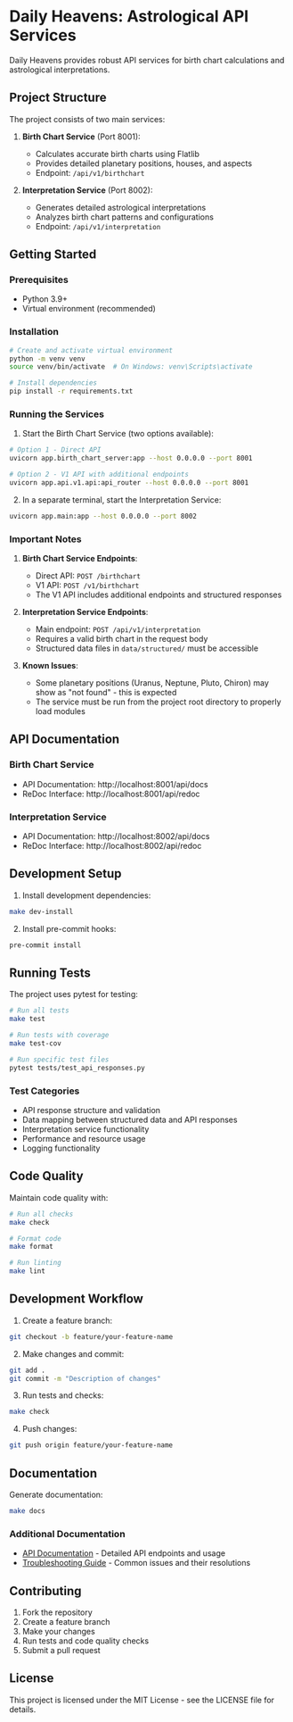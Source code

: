 # Daily Heavens: Astrological API Services

Daily Heavens provides robust API services for birth chart calculations and astrological interpretations.

## Project Structure

The project consists of two main services:

1. **Birth Chart Service** (Port 8001):
   - Calculates accurate birth charts using Flatlib
   - Provides detailed planetary positions, houses, and aspects
   - Endpoint: `/api/v1/birthchart`

2. **Interpretation Service** (Port 8002):
   - Generates detailed astrological interpretations
   - Analyzes birth chart patterns and configurations
   - Endpoint: `/api/v1/interpretation`

## Getting Started

### Prerequisites

- Python 3.9+
- Virtual environment (recommended)

### Installation

```bash
# Create and activate virtual environment
python -m venv venv
source venv/bin/activate  # On Windows: venv\Scripts\activate

# Install dependencies
pip install -r requirements.txt
```

### Running the Services

1. Start the Birth Chart Service (two options available):

```bash
# Option 1 - Direct API
uvicorn app.birth_chart_server:app --host 0.0.0.0 --port 8001

# Option 2 - V1 API with additional endpoints
uvicorn app.api.v1.api:api_router --host 0.0.0.0 --port 8001
```

2. In a separate terminal, start the Interpretation Service:
```bash
uvicorn app.main:app --host 0.0.0.0 --port 8002
```

### Important Notes

1. **Birth Chart Service Endpoints**:
   - Direct API: `POST /birthchart`
   - V1 API: `POST /v1/birthchart`
   - The V1 API includes additional endpoints and structured responses

2. **Interpretation Service Endpoints**:
   - Main endpoint: `POST /api/v1/interpretation`
   - Requires a valid birth chart in the request body
   - Structured data files in `data/structured/` must be accessible

3. **Known Issues**:
   - Some planetary positions (Uranus, Neptune, Pluto, Chiron) may show as "not found" - this is expected
   - The service must be run from the project root directory to properly load modules

## API Documentation

### Birth Chart Service
- API Documentation: http://localhost:8001/api/docs
- ReDoc Interface: http://localhost:8001/api/redoc

### Interpretation Service
- API Documentation: http://localhost:8002/api/docs
- ReDoc Interface: http://localhost:8002/api/redoc

## Development Setup

1. Install development dependencies:
```bash
make dev-install
```

2. Install pre-commit hooks:
```bash
pre-commit install
```

## Running Tests

The project uses pytest for testing:

```bash
# Run all tests
make test

# Run tests with coverage
make test-cov

# Run specific test files
pytest tests/test_api_responses.py
```

### Test Categories

- API response structure and validation
- Data mapping between structured data and API responses
- Interpretation service functionality
- Performance and resource usage
- Logging functionality

## Code Quality

Maintain code quality with:

```bash
# Run all checks
make check

# Format code
make format

# Run linting
make lint
```

## Development Workflow

1. Create a feature branch:
```bash
git checkout -b feature/your-feature-name
```

2. Make changes and commit:
```bash
git add .
git commit -m "Description of changes"
```

3. Run tests and checks:
```bash
make check
```

4. Push changes:
```bash
git push origin feature/your-feature-name
```

## Documentation

Generate documentation:
```bash
make docs
```

### Additional Documentation
- [API Documentation](docs/api.md) - Detailed API endpoints and usage
- [Troubleshooting Guide](docs/troubleshooting.md) - Common issues and their resolutions

## Contributing

1. Fork the repository
2. Create a feature branch
3. Make your changes
4. Run tests and code quality checks
5. Submit a pull request

## License

This project is licensed under the MIT License - see the LICENSE file for details.
